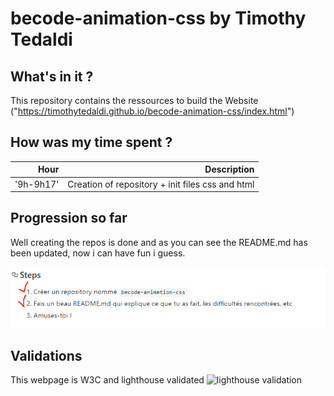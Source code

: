 # becode-animation-css by Timothy Tedaldi

## What's in it ?

This repository contains the ressources to build the Website ("https://timothytedaldi.github.io/becode-animation-css/index.html") 

## How was my time spent ?

| Hour | Description |
|-------:| -----------:|
|'9h-9h17'| Creation of repository + init files css and html |

## Progression so far

Well creating the repos is done and as you can see the README.md has been updated, now i can have fun
i guess.

![Steps](img/steps.png)


## Validations

This webpage is W3C and lighthouse validated
![lighthouse validation](https://github.com/TimothyTedaldi/tim-berners-lee/image/lightousevalidated.png "lighthouse validation")
